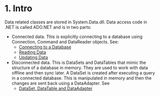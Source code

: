 # 1\. Intro

Data related classes are stored in System.Data.dll. Data access code in .NET
is called ADO.NET and is in two parts:

  * Connected data. This is explicitly connecting to a database using Connection, Command and DataReader objects. See: 
    * [Connecting to a Database](2.%20Connecting%20to%20a%20Database.md)
    * [Reading Data](4.%20Reading%20Data.md)
    * [Updating Data](5.%20Updating%20Data.md)
  * Disconnected data. This is DataSets and DataTables that mimic the structure of a database in memory. They are used to work with data offline and then sync later. A DataSet is created after executing a query in a connected database. This is manipulated in memory and then the changes are sent back using a DataAdapter. See 
    * [DataSet, DataTable and DataAdapter](evernote:///view/26944639/s226/eda6541c-50bf-41b2-8a96-3902fa116935/eda6541c-50bf-41b2-8a96-3902fa116935/)
<!--stackedit_data:
eyJoaXN0b3J5IjpbLTEwODgxOTAxODEsMTc3MDY3ODc3M119
-->